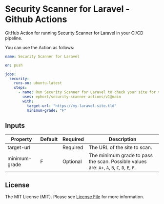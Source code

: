# Security Scanner for Laravel - Github Actions

GitHub Action for running Security Scanner for Laravel in your CI/CD pipeline.

You can use the Action as follows:

```yaml
name: Security Scanner for Laravel

on: push

jobs:
  security:
    runs-on: ubuntu-latest
    steps:
      - name: Run Security Scanner for Laravel to check your site for vulnerabilities
        uses: ephort/security-scanner-actions/v1@main
        with:
          target-url: "https://my-laravel-site.tld"
          minimum-grade: "F"
```

## Inputs

| Property      | Default | Required | Description                          |
|---------------|---------|----------|--------------------------------------|
| target-url    |         | Required | The URL of the site to scan.         |
| minimum-grade | F       | Optional | The minimum grade to pass the scan. Possible values are: `A+`, `A`, `B`, `C`, `D`, `E`, `F`. |


## License
The MIT License (MIT). Please see [License File](LICENSE) for more information.
